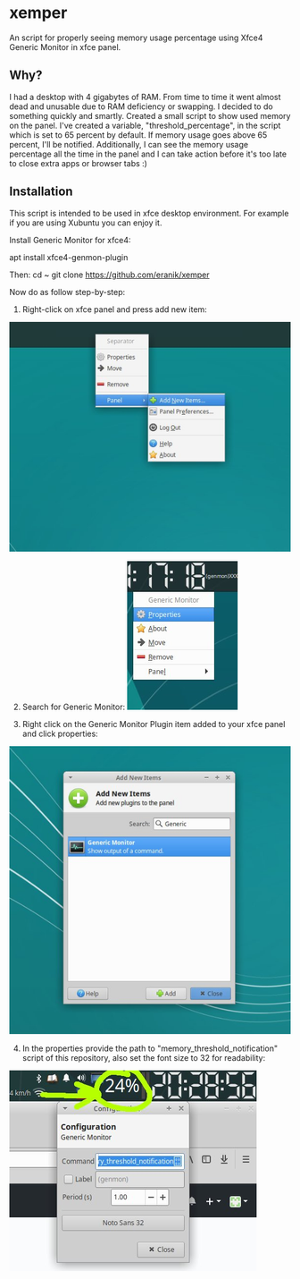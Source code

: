# xemper
An script for properly seeing memory usage percentage using Xfce4 Generic Monitor in xfce panel.

## Why?
I had a desktop with 4 gigabytes of RAM. From time to time it went almost dead and unusable due to RAM deficiency or swapping. I decided to do something quickly and smartly. Created a small script to show used memory on the panel. I've created a variable, "threshold_percentage", in the script which is set to 65 percent by default. If memory usage goes above 65 percent, I'll be notified. Additionally, I can see the memory usage percentage all the time in the panel and I can take action before it's too late to close extra apps or browser tabs :)

## Installation

This script is intended to be used in xfce desktop environment. For example if you are using Xubuntu you can enjoy it.

Install Generic Monitor for xfce4:

apt install xfce4-genmon-plugin

Then:
cd ~
git clone https://github.com/eranik/xemper

Now do as follow step-by-step:

1. Right-click on xfce panel and press add new item:

![xfce-panel-add-new-item](./images-for-readme/1-xfce-panel-add-new-item.jpg)

2. Search for Generic Monitor:
![new-generic-monitor-right-click](./images-for-readme/3-new-generic-monitor-right-click.jpg)

3. Right click on the Generic Monitor Plugin item added to your xfce panel and click properties:

![xfce-panel-add-generic-monitor](./images-for-readme/2-xfce-panel-add-generic-monitor.jpg)

4. In the properties provide the path to "memory_threshold_notification" script of this repository, also set the font size to 32 for readability: 

![generic-monitor-settings](./images-for-readme/4-generic-monitor-settings.jpg)
